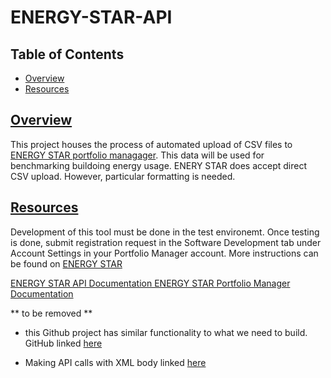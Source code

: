# ENERGY-STAR-API

## Table of Contents 

* [Overview](#overview)
* [Resources](#resources)

## [Overview](#overview)

This project houses the process of automated upload of CSV files to [ENERGY STAR portfolio managager](https://portfoliomanager.energystar.gov). This data will be used for benchmarking buildoing energy usage. ENERY STAR does accept direct CSV upload. However, particular formatting is needed. 

## [Resources](#resources)

Development of this tool must be done in the test environemt. Once testing is done, submit registration request in the Software Development tab under Account Settings in your Portfolio Manager account. More instructions can be found on [ENERGY STAR](https://www.energystar.gov/buildings/resources_audience/service_product_providers/existing_buildings/benchmarking_clients//use_pm_web_services)

[ENERGY STAR API Documentation ENERGY STAR Portfolio Manager Documentation](https://portfoliomanager.energystar.gov/webservices/home)

** to be removed **
- this Github project has similar functionality to what we need to build. GitHub linked [here](https://github.com/BenchmarkDC/ENERGY-STAR-Web-Services)

- Making API calls with XML body linked [here](https://www.ontestautomation.com/writing-tests-for-restful-apis-in-python-using-requests-part-3-working-with-xml/)



